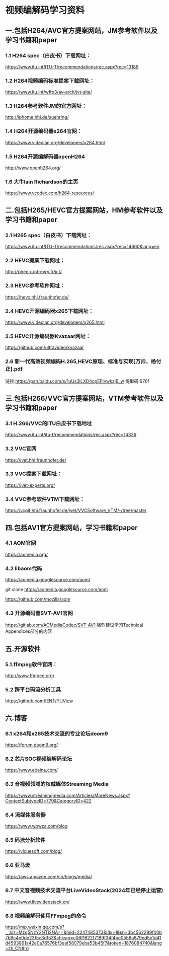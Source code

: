 # 视频编解码学习资料

## 一.包括H264/AVC官方提案网站，JM参考软件以及学习书籍和paper
### 1.1 H264 spec（白皮书）下载网址：
https://www.itu.int/ITU-T/recommendations/rec.aspx?rec=13189
### 1.2 H264视频编码标准提案下载网址：  
https://www.itu.int/wftp3/av-arch/jvt-site/
### 1.3 H264参考软件JM的官方网址：
http://iphome.hhi.de/suehring/
### 1.4 H264开源编码器x264官网：
https://www.videolan.org/developers/x264.html
### 1.5 H264开源编解码器openH264
http://www.openh264.org/
### 1.6 大牛Iain Richardson的主页
https://www.vcodex.com/h264-resources/

## 二.包括H265/HEVC官方提案网站，HM参考软件以及学习书籍和paper
### 2.1 H265 spec（白皮书）下载网址：
https://www.itu.int/ITU-T/recommendations/rec.aspx?rec=14660&lang=en
### 2.2 HEVC提案下载网址：
http://phenix.int-evry.fr/jct/
### 2.3 HEVC参考软件网址：
https://hevc.hhi.fraunhofer.de/
### 2.4 HEVC开源编码器x265下载网址：
https://www.videolan.org/developers/x265.html
### 2.5 HEVC开源编码器Kvazaar网址：
https://github.com/ultravideo/kvazaar
### 2.6 新一代高效视频编码H.265,HEVC原理、标准与实现[万帅，杨付正].pdf
链接:https://pan.baidu.com/s/1uUs3lLXD4cpEFIvwkzjB_w 
提取码:976f

## 三.包括H266/VVC官方提案网站，VTM参考软件以及学习书籍和paper
### 3.1 H.266/VVC的ITU白皮书下载地址
https://www.itu.int/itu-t/recommendations/rec.aspx?rec=14336
### 3.2 VVC官网
https://jvet.hhi.fraunhofer.de/
### 3.3 VVC提案下载网址：
https://jvet-experts.org/
### 3.4 VVC参考软件VTM下载网址：
https://vcgit.hhi.fraunhofer.de/jvet/VVCSoftware_VTM/-/tree/master

## 四.包括AV1官方提案网站，学习书籍和paper
### 4.1 AOM官网
https://aomedia.org/

### 4.2 libaom代码
https://aomedia.googlesource.com/aom/

git clone https://aomedia.googlesource.com/aom

https://github.com/mozilla/aom

### 4.3 开源编码器SVT-AV1官网
https://gitlab.com/AOMediaCodec/SVT-AV1
强烈建议学习Technical Appendices部分的内容


## 五.开源软件
### 5.1.ffmpeg软件官网：
http://www.ffmpeg.org/
### 5.2 跨平台码流分析工具
https://github.com/IENT/YUView

## 六.博客
### 6.1 x264和x265技术交流的专业论坛doom9
https://forum.doom9.org/
### 6.2 芯片SOC视频编解码论坛
https://www.ebaina.com/
### 6.3 音视频领域的权威媒体Streaming Media
https://www.streamingmedia.com/Articles/MoreNews.aspx?ContextSubtypeID=779&CategoryID=422
### 6.4 流媒体服务器
https://www.wowza.com/blog
### 6.5 码流分析软件
https://vicuesoft.com/blog/
### 6.6 亚马逊
https://aws.amazon.com/cn/blogs/media/
### 6.7 中文音视频技术交流平台LiveVideoStack(2024年已经停止运营)
https://www.livevideostack.cn/
### 6.8 视频编解码使用FFmpeg的命令
https://mp.weixin.qq.com/s?__biz=Mzg5NzY2NTI2NA==&mid=2247485373&idx=1&sn=3b4562299f00b7b9c4e0de23f5c3df53&chksm=c06f1622f7189f34f4be0556a879ed5e1d41d4593891a42e0a76576bf3eaf58079eba53b45f7&token=1876084740&lang=zh_CN#rd


